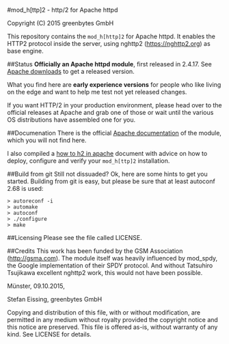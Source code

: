 
#mod_h[ttp]2 - http/2 for Apache httpd

Copyright (C) 2015 greenbytes GmbH

This repository contains the `mod_h[http]2` for Apache httpd. It enables the HTTP2
protocol inside the server, using nghttp2 (https://nghttp2.org) as base engine.

##Status
**Officially an Apache httpd module**, first released in 2.4.17. See [Apache downloads](https://httpd.apache.org/download.cgi) to get a released version.

What you find here are **early experience versions** for people who like living on the edge and want to help me test not yet released changes.

If you want HTTP/2 in your production environment, please head over to the official releases at Apache and grab one of those or wait until the various OS distributions have assembled one for you.

##Documenation
There is the official [Apache documentation](https://httpd.apache.org/docs/2.4/en/mod/mod_http2.html) of the module, which you will not find here.

I also compiled a [how to h2 in apache](https://icing.github.io/mod_h2/howto.html) document with advice on how to deploy, configure and verify your ```mod_h[ttp]2``` installation.

##Build from git
Still not dissuaded? Ok, here are some hints to get you started.
Building from git is easy, but please be sure that at least autoconf 2.68 is
used:

```
> autoreconf -i
> automake
> autoconf
> ./configure
> make
```


##Licensing
Please see the file called LICENSE.


##Credits
This work has been funded by the GSM Association (http://gsma.com). The module
itself was heavily influenced by mod_spdy, the Google implementation of their
SPDY protocol. And without Tatsuhiro Tsujikawa excellent nghttp2 work, this
would not have been possible.


Münster, 09.10.2015,

Stefan Eissing, greenbytes GmbH

Copying and distribution of this file, with or without modification,
are permitted in any medium without royalty provided the copyright
notice and this notice are preserved.  This file is offered as-is,
without warranty of any kind. See LICENSE for details.


